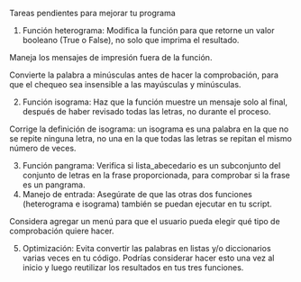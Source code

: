 Tareas pendientes para mejorar tu programa
1. Función heterograma:
 Modifica la función para que retorne un valor booleano (True o False), no solo que imprima el resultado.

 Maneja los mensajes de impresión fuera de la función.

 Convierte la palabra a minúsculas antes de hacer la comprobación, para que el chequeo sea insensible a las mayúsculas y minúsculas.

2. Función isograma:
 Haz que la función muestre un mensaje solo al final, después de haber revisado todas las letras, no durante el proceso.

 Corrige la definición de isograma: un isograma es una palabra en la que no se repite ninguna letra, no una en la que todas las letras se repitan el mismo número de veces.

3. Función pangrama:
 Verifica si lista_abecedario es un subconjunto del conjunto de letras en la frase proporcionada, para comprobar si la frase es un pangrama.
4. Manejo de entrada:
 Asegúrate de que las otras dos funciones (heterograma e isograma) también se puedan ejecutar en tu script.

 Considera agregar un menú para que el usuario pueda elegir qué tipo de comprobación quiere hacer.

5. Optimización:
 Evita convertir las palabras en listas y/o diccionarios varias veces en tu código. Podrías considerar hacer esto una vez al inicio y luego reutilizar los resultados en tus tres funciones.